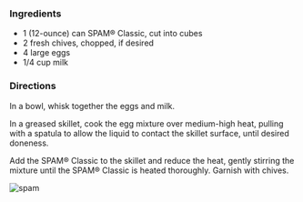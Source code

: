 ### Ingredients

- 1 (12-ounce) can SPAM® Classic, cut into cubes
- 2 fresh chives, chopped, if desired
- 4 large eggs
- 1/4 cup milk

### Directions

In a bowl, whisk together the eggs and milk.

In a greased skillet, cook the egg mixture over medium-high heat, pulling with a spatula to allow the liquid to contact the skillet surface, until desired doneness.

Add the SPAM® Classic to the skillet and reduce the heat, gently stirring the mixture until the SPAM® Classic is heated thoroughly. Garnish with chives.


![spam]('https://www.google.com/url?sa=i&url=https%3A%2F%2Fwww.pngfind.com%2Fmpng%2FTRJTwbh_spam-can-hd-png-download%2F&psig=AOvVaw28DGe44iozB772Gbr041vQ&ust=1638120930318000&source=images&cd=vfe&ved=0CAsQjRxqFwoTCPCh55OKufQCFQAAAAAdAAAAABAD')

<!---
hypoalgesia/hypoalgesia is a ✨ special ✨ repository because its `README.md` (this file) appears on your GitHub profile.
You can click the Preview link to take a look at your changes.
--->
